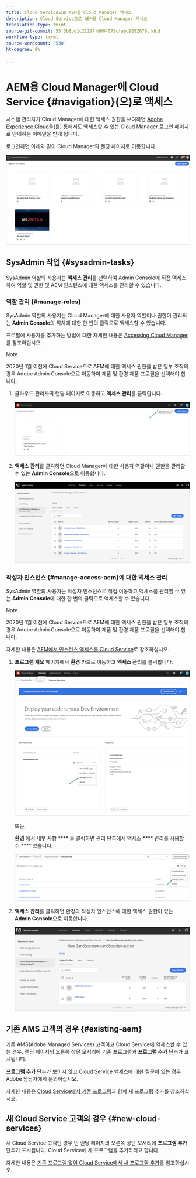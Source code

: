 ```yaml
---
title: Cloud Service으로 AEM용 Cloud Manager 액세스
description: Cloud Service으로 AEM용 Cloud Manager 액세스
translation-type: tm+mt
source-git-commit: 55f3b8bd1c21197fd004073cfabd9092678cfdcd
workflow-type: tm+mt
source-wordcount: '530'
ht-degree: 0%

---
```



# AEM용 Cloud Manager에 Cloud Service {#navigation}(으)로 액세스

시스템 관리자가 Cloud Manager에 대한 액세스 권한을 부여하면 [Adobe Experience Cloud](https://my.cloudmanager.adobe.com/)을(를) 통해서도 액세스할 수 있는 Cloud Manager 로그인 페이지로 안내하는 이메일을 받게 됩니다.

로그인하면 아래와 같이 Cloud Manager의 랜딩 페이지로 이동합니다.

![](assets/first_timelogin1.png)

## SysAdmin 작업 {#sysadmin-tasks}

SysAdmin 역할의 사용자는 **액세스 관리**&#x200B;를 선택하여 Admin Console에 직접 액세스하여 역할 및 권한 및 AEM 인스턴스에 대한 액세스를 관리할 수 있습니다.

### 역할 관리 {#manage-roles}

SysAdmin 역할의 사용자는 Cloud Manager에 대한 사용자 역할이나 권한이 관리되는 **Admin Console**&#x200B;의 위치에 대한 한 번의 클릭으로 액세스할 수 있습니다.

프로필에 사용자를 추가하는 방법에 대한 자세한 내용은 [Accessing Cloud Manager](https://docs.adobe.com/content/help/en/experience-manager-cloud-service/security/ims-support.html#accessing-cloud-manager)를 참조하십시오.

>[!NOTE]
>2020년 1월 이전에 Cloud Service으로 AEM에 대한 액세스 권한을 받은 일부 조직의 경우 Adobe Admin Console으로 이동하여 제품 및 환경 제품 프로필을 선택해야 합니다.

1. 클라우드 관리자의 랜딩 페이지로 이동하고 **액세스 관리**&#x200B;를 클릭합니다.

   ![](assets/sys-admin5.png)

1. **액세스 관리**&#x200B;를 클릭하면 Cloud Manager에 대한 사용자 역할이나 권한을 관리할 수 있는 **Admin Console**&#x200B;으로 이동합니다.

   ![](assets/sys-admin1.png)

### 작성자 인스턴스 {#manage-access-aem}에 대한 액세스 관리

SysAdmin 역할의 사용자는 작성자 인스턴스로 직접 이동하고 액세스를 관리할 수 있는 **Admin Console**&#x200B;에 대한 한 번의 클릭으로 액세스할 수 있습니다.

>[!NOTE]
>2020년 1월 이전에 Cloud Service으로 AEM에 대한 액세스 권한을 받은 일부 조직의 경우 Adobe Admin Console으로 이동하여 제품 및 환경 제품 프로필을 선택해야 합니다.

자세한 내용은 [AEM에서 인스턴스 액세스를 Cloud Service](https://docs.adobe.com/content/help/en/experience-manager-cloud-service/security/ims-support.html#accessing-instance-cloud-service)로 참조하십시오.

1. **프로그램 개요** 페이지에서 **환경** 카드로 이동하고 **액세스 관리**&#x200B;를 클릭합니다.

   ![](assets/sys-admin6.png)

   또는,

   **환경** 에서 세부 사항 **** 을 클릭하면 관리 단추에서 액세스  **** 관리를 사용할 수  **** 있습니다.

   ![](assets/sys-admin4.png)

1. **액세스 관리**&#x200B;를 클릭하면 환경의 작성자 인스턴스에 대한 액세스 권한이 있는 **Admin Console**&#x200B;으로 이동합니다.

   ![](assets/sys-admin-2.png)

## 기존 AMS 고객의 경우 {#existing-aem}

기존 AMS(Adobe Managed Services) 고객이고 Cloud Service에 액세스할 수 있는 경우, 랜딩 페이지의 오른쪽 상단 모서리에 기존 프로그램과 **프로그램 추가** 단추가 표시됩니다.

**프로그램 추가** 단추가 보이지 않고 Cloud Service 액세스에 대한 질문이 있는 경우 Adobe 담당자에게 문의하십시오.

자세한 내용은 [Cloud Service에서 기존 프로그램](/help/onboarding/getting-access-to-aem-in-cloud/first-time-login.md#existing-program)과 함께 새 프로그램 추가를 참조하십시오.

## 새 Cloud Service 고객의 경우 {#new-cloud-services}

새 Cloud Service 고객인 경우 빈 랜딩 페이지의 오른쪽 상단 모서리에 **프로그램 추가** 단추가 표시됩니다. Cloud Service에 새 프로그램을 추가하려고 합니다.

자세한 내용은 [기존 프로그램 없이 Cloud Service에서 새 프로그램 추가](/help/onboarding/getting-access-to-aem-in-cloud/first-time-login.md#no-program)를 참조하십시오.

